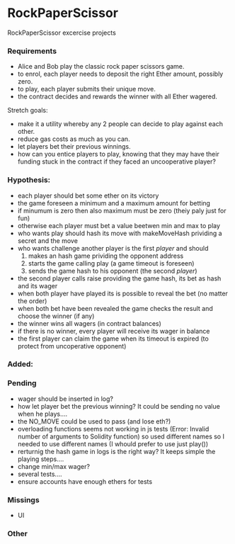 # RockPaperScissor
RockPaperScissor excercise projects

### Requirements
- Alice and Bob play the classic rock paper scissors game.
- to enrol, each player needs to deposit the right Ether amount, possibly zero.
- to play, each player submits their unique move.
- the contract decides and rewards the winner with all Ether wagered.

Stretch goals:

- make it a utility whereby any 2 people can decide to play against each other.
- reduce gas costs as much as you can.
- let players bet their previous winnings.
- how can you entice players to play, knowing that they may have their funding stuck in the contract 
      if they faced an uncooperative player?

### Hypothesis:
- each player should bet some ether on its victory
- the game foreseen a minimum and a maximum amount for betting
- if  minumum is zero then also maximum must be zero (theiy paly just for fun)
- otherwise each player must bet a value beetwen min and max to play
- who wants play should hash its move with makeMoveHash prividing a secret and the move
- who wants challenge another player is the first *player* and should 
    1. makes an hash game prividing the opponent address
    2. starts the game calling play (a game timeout is foreseen)
    3. sends the game hash to his opponent (the second *player*)
- the second player calls raise providing the game hash, its bet as hash and its wager
- when both player have played its is possible to reveal the bet (no matter the order)
- when both bet have been revealed the game checks the result and choose the winner (if any)
- the winner wins all wagers (in contract balances)
- if there is no winner, every player will receive its wager in balance 
- the first player can claim the game when its timeout is expired (to protect from uncoperative opponent)

### Added:


### Pending
- wager should be inserted in log?
- how let player bet the previous winning? It could be sending no value when he plays....
- the NO_MOVE could be used to pass (and lose eth?)
- overloading functions seems not working in js tests (Error: Invalid number of arguments to Solidity function) so used different names
  so I needed to use different names (I whould prefer to use just play())
- rerturnig the hash game in logs is the right way? It keeps simple the playing steps....
- change min/max wager?
- several tests....
- ensure accounts have enough ethers for tests

### Missings 
- UI

### Other
